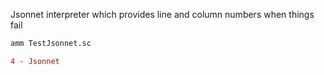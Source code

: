 Jsonnet interpreter which provides line and column numbers when things fail

```bash
amm TestJsonnet.sc
```

```diff
4 - Jsonnet
```
